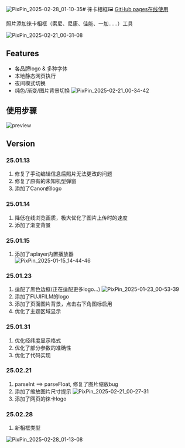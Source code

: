 ![PixPin_2025-02-28_01-10-35](https://github.com/user-attachments/assets/925a6e11-43a9-4448-8603-4015affc0348)# 徕卡相框🖼
[GitHub pages在线使用](https://codeniuma.github.io/Leica-Watermark/)

照片添加徕卡相框（索尼、尼康、佳能、一加……）工具

![PixPin_2025-02-21_00-31-08](https://github.com/user-attachments/assets/3383a9a8-5530-44d9-9f10-881f18867410)


## Features
* 各品牌logo & 多种字体
* 本地静态网页执行
* 夜间模式切换
* 纯色/渐变/图片背景切换
![PixPin_2025-02-21_00-34-42](https://github.com/user-attachments/assets/a76d0abd-1a92-4e02-96c0-2d55e9eb69ff)


## 使用步骤
![preview](./67854aebdd8dd_67854aebe794b.gif)

## Version
### 25.01.13
1. 修复了手动编辑信息后照片无法更改的问题  
2. 修复了原有的未知机型弹窗  
3. 添加了Canon的logo  
### 25.01.14
1. 降低在线浏览画质，极大优化了图片上传时的速度
2. 添加了渐变背景
### 25.01.15
1. 添加了aplayer内置播放器  
![PixPin_2025-01-15_14-44-46](https://github.com/user-attachments/assets/c893b81d-9f72-4ab0-84f5-5df13f8b52f8)
### 25.01.23
1. 适配了黑色边框(正在适配更多logo...)
![PixPin_2025-01-23_00-53-39](https://github.com/user-attachments/assets/8fd40fcf-ffeb-47ca-a3b1-3fb4f48c3ec7)
2. 添加了FUJIFILM的logo
3. 添加了页面图片背景，点击右下角图标启用
4. 优化了主题区域显示
### 25.01.31
1. 优化经纬度显示格式
2. 优化了部分参数的准确性
3. 优化了代码实现
### 25.02.21
1. parseInt ==> parseFloat, 修复了图片缩放bug
2. 添加了缩放图片尺寸提示
![PixPin_2025-02-21_00-27-31](https://github.com/user-attachments/assets/89d51f19-633a-4a4c-b96e-c17b83493f4d)
3. 添加了网页的徕卡logo

### 25.02.28
1. 新相框类型

![PixPin_2025-02-28_01-13-08](https://github.com/user-attachments/assets/6500cbfd-be12-4920-ae7f-33e7b22f93bd)





